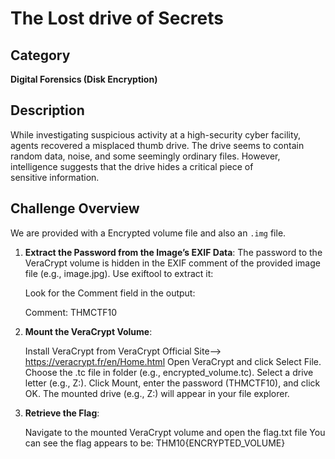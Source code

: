 # The Lost drive of Secrets

## Category
**Digital Forensics (Disk Encryption)**

## Description
While investigating suspicious activity at a high-security cyber facility, agents recovered a misplaced thumb drive. The drive seems to contain random data, noise, and some seemingly ordinary files. However, intelligence suggests that the drive hides a critical piece of sensitive information.

## Challenge Overview
We are provided with a Encrypted volume file and also an `.img` file.

1. **Extract the Password from the Image’s EXIF Data**:
   The password to the VeraCrypt volume is hidden in the EXIF comment of the provided image file (e.g., image.jpg). Use exiftool to extract it:
   
   Look for the Comment field in the output:

   Comment: THMCTF10

2. **Mount the VeraCrypt Volume**:
   
   Install VeraCrypt from VeraCrypt Official Site--> https://veracrypt.fr/en/Home.html
   Open VeraCrypt and click Select File.
   Choose the .tc file in folder (e.g., encrypted_volume.tc).
   Select a drive letter (e.g., Z:).
   Click Mount, enter the password (THMCTF10), and click OK. 
   The mounted drive (e.g., Z:) will appear in your file explorer.

4. **Retrieve the Flag**:

   Navigate to the mounted VeraCrypt volume and open the flag.txt file
   You can see the flag appears to be: THM10{ENCRYPTED_VOLUME}

